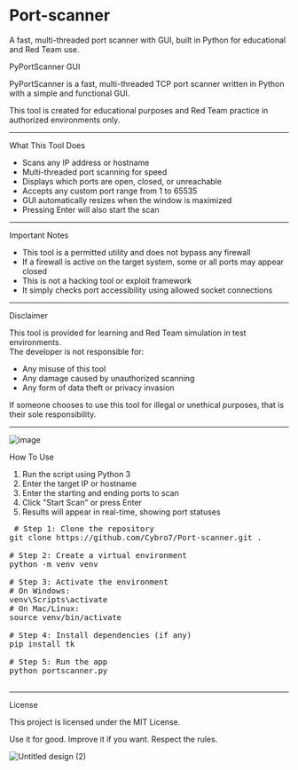 # Port-scanner
A fast, multi-threaded port scanner with GUI, built in Python for educational and Red Team use.

PyPortScanner GUI

PyPortScanner is a fast, multi-threaded TCP port scanner written in Python with a simple and functional GUI.

This tool is created for educational purposes and Red Team practice in authorized environments only.

---

What This Tool Does

- Scans any IP address or hostname
- Multi-threaded port scanning for speed
- Displays which ports are open, closed, or unreachable
- Accepts any custom port range from 1 to 65535
- GUI automatically resizes when the window is maximized
- Pressing Enter will also start the scan

---

Important Notes

- This tool is a permitted utility and does not bypass any firewall
- If a firewall is active on the target system, some or all ports may appear closed
- This is not a hacking tool or exploit framework
- It simply checks port accessibility using allowed socket connections

---

Disclaimer

This tool is provided for learning and Red Team simulation in test environments.  
The developer is not responsible for:

- Any misuse of this tool
- Any damage caused by unauthorized scanning
- Any form of data theft or privacy invasion

If someone chooses to use this tool for illegal or unethical purposes, that is their sole responsibility.

---


![image](https://github.com/user-attachments/assets/a16c1d8a-2ab9-42a2-8c48-19c09fe60990)

How To Use

1. Run the script using Python 3
2. Enter the target IP or hostname
3. Enter the starting and ending ports to scan
4. Click "Start Scan" or press Enter
5. Results will appear in real-time, showing port statuses

<pre> # Step 1: Clone the repository
git clone https://github.com/Cybro7/Port-scanner.git .

# Step 2: Create a virtual environment
python -m venv venv

# Step 3: Activate the environment
# On Windows:
venv\Scripts\activate
# On Mac/Linux:
source venv/bin/activate

# Step 4: Install dependencies (if any)
pip install tk

# Step 5: Run the app
python portscanner.py
 </pre>
---

License

This project is licensed under the MIT License.

Use it for good. Improve it if you want. Respect the rules.

![Untitled design (2)](https://github.com/user-attachments/assets/74353cdf-d0f8-49e3-ab73-0e053f411ac9)


